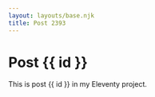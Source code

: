 ```yaml
---
layout: layouts/base.njk
title: Post 2393
---
```


# Post {{ id }}

This is post {{ id }} in my Eleventy project.
